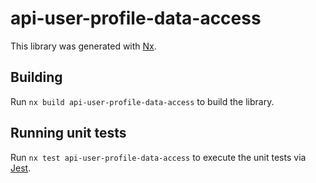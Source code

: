 # api-user-profile-data-access

This library was generated with [Nx](https://nx.dev).

## Building

Run `nx build api-user-profile-data-access` to build the library.

## Running unit tests

Run `nx test api-user-profile-data-access` to execute the unit tests via [Jest](https://jestjs.io).
